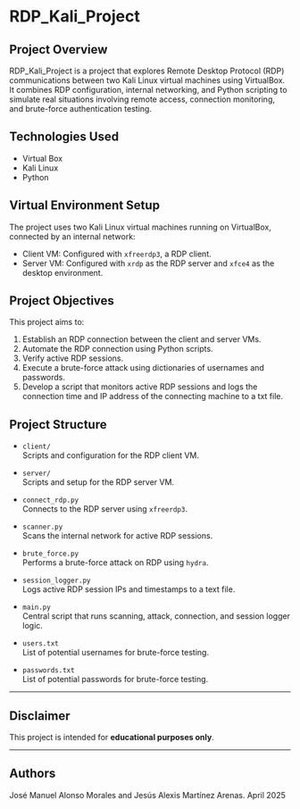 # RDP_Kali_Project

## Project Overview

RDP_Kali_Project is a project that explores Remote Desktop Protocol (RDP) communications between two Kali Linux virtual machines using VirtualBox. It combines RDP configuration, internal networking, and Python scripting to simulate real situations involving remote access, connection monitoring, and brute-force authentication testing.

## Technologies Used

- Virtual Box
- Kali Linux
- Python

## Virtual Environment Setup

The project uses two Kali Linux virtual machines running on VirtualBox, connected by an internal network:

- Client VM: Configured with `xfreerdp3`, a RDP client.
- Server VM: Configured with `xrdp` as the RDP server and `xfce4` as the desktop environment.

## Project Objectives

This project aims to:

1. Establish an RDP connection between the client and server VMs.
2. Automate the RDP connection using Python scripts.
3. Verify active RDP sessions.
4. Execute a brute-force attack using dictionaries of usernames and passwords.
5. Develop a script that monitors active RDP sessions and logs the connection time and IP address of the connecting machine to a txt file.

## Project Structure

- `client/`  
  Scripts and configuration for the RDP client VM.

- `server/`  
  Scripts and setup for the RDP server VM.

- `connect_rdp.py`  
  Connects to the RDP server using `xfreerdp3`.

- `scanner.py`  
  Scans the internal network for active RDP sessions.

- `brute_force.py`  
  Performs a brute-force attack on RDP using `hydra`.

- `session_logger.py`  
  Logs active RDP session IPs and timestamps to a text file.

- `main.py`  
  Central script that runs scanning, attack, connection, and session logger logic.

- `users.txt`  
  List of potential usernames for brute-force testing.

- `passwords.txt`  
  List of potential passwords for brute-force testing.

---

## Disclaimer

This project is intended for **educational purposes only**.

---

## Authors

José Manuel Alonso Morales and Jesús Alexis Martínez Arenas.
April 2025
